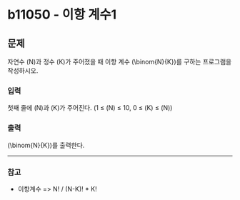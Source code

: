 # b11050 - 이항 계수1

## 문제

자연수 \(N\)과 정수 \(K\)가 주어졌을 때 이항 계수
\(\binom{N}{K}\)를 구하는 프로그램을 작성하시오.

### 입력

첫째 줄에 \(N\)과 \(K\)가 주어진다. (1 ≤ \(N\) ≤ 10, 0 ≤ \(K\) ≤ \(N\))

### 출력

\(\binom{N}{K}\)를 출력한다.

---

### 참고

- 이항계수 => N! / (N-K)! \* K!
